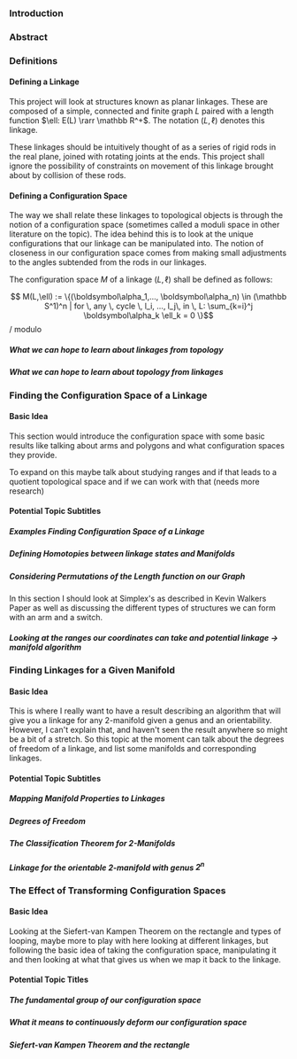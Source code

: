 

### Introduction

### Abstract



### Definitions

#### Defining a Linkage

This project will look at structures known as planar linkages. These are composed of a simple, connected and finite graph $L$ paired with a length function $\ell: E(L) \rarr \mathbb R^+$. The notation $(L,\ell)$ denotes this linkage.

These linkages should be intuitively thought of as a series of rigid rods in the real plane, joined with rotating joints at the ends. This project shall ignore the possibility of constraints on movement of this linkage brought about by collision of these rods.

#### Defining a Configuration Space

The way we shall relate these linkages to topological objects is through the notion of a configuration space (sometimes called a moduli space in other literature on the topic). The idea behind this is to look at the unique configurations that our linkage can be manipulated into. The notion of closeness in our configuration space comes from making small adjustments to the angles subtended from the rods in our linkages.

The configuration space $M$ of a linkage $(L,\ell )$ shall be defined as follows:

$$ M(L,\ell) := \{(\boldsymbol\alpha_1,..., \boldsymbol\alpha_n) \in (\mathbb S^1)^n | for \, any \, cycle \, l_i, ..., l_j\, in \, L: \sum_{k=i}^j \boldsymbol\alpha_k \ell_k = 0 \}$$ / modulo



##### What we can hope to learn about linkages from topology

##### What we can hope to learn about topology from linkages

### Finding the Configuration Space of a Linkage

#### Basic Idea

This section would introduce the configuration space with some basic results like talking about arms and polygons and what configuration spaces they provide.



To expand on this maybe talk about studying ranges and if that leads to a quotient topological space and if we can work with that (needs more research)

#### Potential Topic Subtitles

##### Examples Finding Configuration Space of a Linkage

##### Defining Homotopies between linkage states and Manifolds

##### Considering Permutations of the Length function on our Graph

In this section I should look at Simplex's as described in Kevin Walkers Paper as well as discussing the different types of structures we can form with an arm and a switch.

##### Looking at the ranges our coordinates can take and potential linkage -> manifold algorithm

### Finding Linkages for a Given Manifold

#### Basic Idea

This is where I really want to have a result describing an algorithm that will give you a linkage for any 2-manifold given a genus and an orientability. However, I can't explain that, and haven't seen the result anywhere so might be a bit of a stretch. So this topic at the moment can talk about the degrees of freedom of a linkage, and list some manifolds and corresponding linkages.

#### Potential Topic Subtitles

##### Mapping Manifold Properties to Linkages

##### Degrees of Freedom

##### The Classification Theorem for 2-Manifolds

##### Linkage for the orientable 2-manifold with genus $2^n$

### The Effect of Transforming Configuration Spaces

#### Basic Idea

Looking at the Siefert-van Kampen Theorem on the rectangle and types of looping, maybe more to play with here looking at different linkages, but following the basic idea of taking the configuration space, manipulating it and then looking at what that gives us when we map it back to the linkage.

#### Potential Topic Titles

##### The fundamental group of our configuration space

##### What it means to continuously deform our configuration space

##### Siefert-van Kampen Theorem and the rectangle



